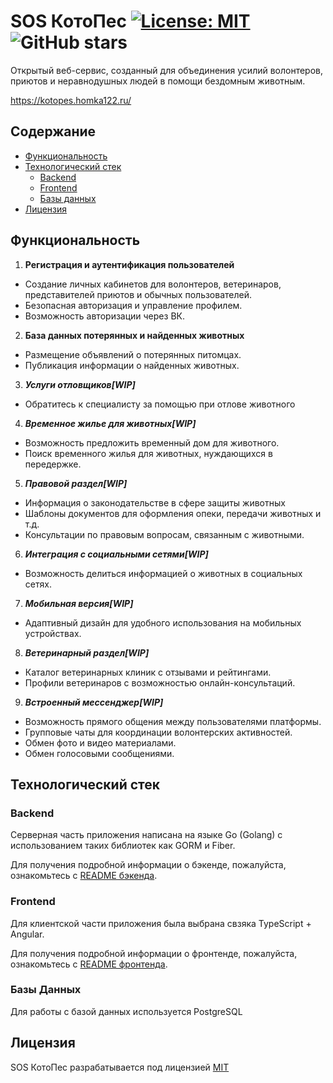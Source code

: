 
# SOS КотоПес  [![License: MIT](https://img.shields.io/badge/License-MIT-blue.svg)](https://opensource.org/licenses/MIT) ![GitHub stars](https://img.shields.io/github/stars/kotopesp/sos-kotopes?style) 


Открытый веб-сервис, созданный для объединения усилий волонтеров, приютов и неравнодушных людей в помощи бездомным животным.

https://kotopes.homka122.ru/
## Содержание

- [Функциональность](#функциональность)
- [Технологический стек](#технологический-стек)
  - [Backend](#backend)
  - [Frontend](#frontend)
  - [Базы данных](#базы-данных)
- [Лицензия](#лицензия)


## Функциональность
1. **Регистрация и аутентификация пользователей**
- Создание личных кабинетов для волонтеров, ветеринаров, представителей приютов и обычных пользователей.
- Безопасная авторизация и управление профилем.
- Возможность авторизации через ВК.

2. **База данных потерянных и найденных животных**
- Размещение объявлений о потерянных питомцах.
- Публикация информации о найденных животных.

3. ***Услуги отловщиков[WIP]***
-  Обратитесь к специалисту за помощью при отлове животного

4. ***Временное жилье для животных[WIP]***
- Возможность предложить временный дом для животного.
- Поиск временного жилья для животных, нуждающихся в передержке.

5. ***Правовой раздел[WIP]***
- Информация о законодательстве в сфере защиты животных
- Шаблоны документов для оформления опеки, передачи животных и т.д.
- Консультации по правовым вопросам, связанным с животными.

6. ***Интеграция с социальными сетями[WIP]***
- Возможность делиться информацией о животных в социальных сетях.

7. ***Мобильная версия[WIP]***
- Адаптивный дизайн для удобного использования на мобильных устройствах.

8. ***Ветеринарный раздел[WIP]***
- Каталог ветеринарных клиник с отзывами и рейтингами.
- Профили ветеринаров с возможностью онлайн-консультаций.

9. ***Встроенный мессенджер[WIP]***
- Возможность прямого общения между пользователями платформы.
- Групповые чаты для координации волонтерских активностей.
- Обмен фото и видео материалами.
- Обмен голосовыми сообщениями.

## Технологический стек

### Backend
Серверная часть приложения написана на языке Go (Golang) с использованием таких библиотек как GORM и Fiber.

Для получения подробной информации о бэкенде, пожалуйста, ознакомьтесь с [README бэкенда](backend/README.md).
### Frontend
Для клиентской части приложения была выбрана свзяка TypeScript + Angular.

Для получения подробной информации о фронтенде, пожалуйста, ознакомьтесь с [README фронтенда](frontend/README.md).

### Базы Данных
Для работы с базой данных используется PostgreSQL

## Лицензия
SOS КотоПес разрабатывается под лицензией [MIT](./LICENSE_)